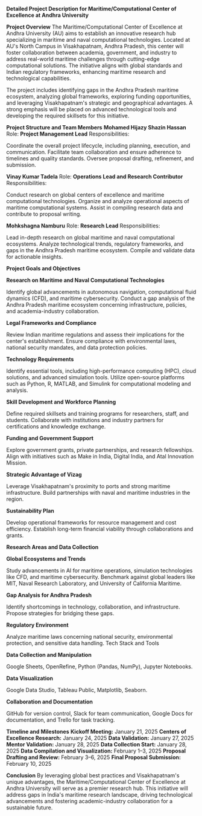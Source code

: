 **Detailed Project Description for Maritime/Computational Center of Excellence at Andhra University**

**Project Overview**
The Maritime/Computational Center of Excellence at Andhra University (AU) aims to establish an innovative research hub specializing in maritime and naval computational technologies. Located at AU's North Campus in Visakhapatnam, Andhra Pradesh, this center will foster collaboration between academia, government, and industry to address real-world maritime challenges through cutting-edge computational solutions. The initiative aligns with global standards and Indian regulatory frameworks, enhancing maritime research and technological capabilities.

The project includes identifying gaps in the Andhra Pradesh maritime ecosystem, analyzing global frameworks, exploring funding opportunities, and leveraging Visakhapatnam's strategic and geographical advantages. A strong emphasis will be placed on advanced technological tools and developing the required skillsets for this initiative.

**Project Structure and Team Members**
**Mohamed Hijazy Shazin Hassan**
Role: **Project Management Lead**
Responsibilities:

Coordinate the overall project lifecycle, including planning, execution, and communication.
Facilitate team collaboration and ensure adherence to timelines and quality standards.
Oversee proposal drafting, refinement, and submission.

**Vinay Kumar Tadela**
Role: **Operations Lead and Research Contributor**
Responsibilities:

Conduct research on global centers of excellence and maritime computational technologies.
Organize and analyze operational aspects of maritime computational systems.
Assist in compiling research data and contribute to proposal writing.

**Mohkshagna Namburu**
Role: **Research Lead**
Responsibilities:

Lead in-depth research on global maritime and naval computational ecosystems.
Analyze technological trends, regulatory frameworks, and gaps in the Andhra Pradesh maritime ecosystem.
Compile and validate data for actionable insights.

**Project Goals and Objectives**

**Research on Maritime and Naval Computational Technologies**

Identify global advancements in autonomous navigation, computational fluid dynamics (CFD), and maritime cybersecurity.
Conduct a gap analysis of the Andhra Pradesh maritime ecosystem concerning infrastructure, policies, and academia-industry collaboration.

**Legal Frameworks and Compliance**

Review Indian maritime regulations and assess their implications for the center's establishment.
Ensure compliance with environmental laws, national security mandates, and data protection policies.

**Technology Requirements**

Identify essential tools, including high-performance computing (HPC), cloud solutions, and advanced simulation tools.
Utilize open-source platforms such as Python, R, MATLAB, and Simulink for computational modeling and analysis.

**Skill Development and Workforce Planning**

Define required skillsets and training programs for researchers, staff, and students.
Collaborate with institutions and industry partners for certifications and knowledge exchange.

**Funding and Government Support**

Explore government grants, private partnerships, and research fellowships.
Align with initiatives such as Make in India, Digital India, and Atal Innovation Mission.

**Strategic Advantage of Vizag**

Leverage Visakhapatnam's proximity to ports and strong maritime infrastructure.
Build partnerships with naval and maritime industries in the region.

**Sustainability Plan**

Develop operational frameworks for resource management and cost efficiency.
Establish long-term financial viability through collaborations and grants.

**Research Areas and Data Collection**

**Global Ecosystems and Trends**

Study advancements in AI for maritime operations, simulation technologies like CFD, and maritime cybersecurity.
Benchmark against global leaders like MIT, Naval Research Laboratory, and University of California Maritime.

**Gap Analysis for Andhra Pradesh**

Identify shortcomings in technology, collaboration, and infrastructure.
Propose strategies for bridging these gaps.

**Regulatory Environment**

Analyze maritime laws concerning national security, environmental protection, and sensitive data handling.
Tech Stack and Tools

**Data Collection and Manipulation**

Google Sheets, OpenRefine, Python (Pandas, NumPy), Jupyter Notebooks.

**Data Visualization**

Google Data Studio, Tableau Public, Matplotlib, Seaborn.

**Collaboration and Documentation**

GitHub for version control, Slack for team communication, Google Docs for documentation, and Trello for task tracking.

**Timeline and Milestones**
**Kickoff Meeting:** January 21, 2025
**Centers of Excellence Research:** January 24, 2025
**Data Validation:** January 27, 2025
**Mentor Validation:** January 28, 2025
**Data Collection Start:** January 28, 2025
**Data Compilation and Visualization:** February 1–3, 2025
**Proposal Drafting and Review:** February 3–6, 2025
**Final Proposal Submission:** February 10, 2025

**Conclusion**
By leveraging global best practices and Visakhapatnam's unique advantages, the Maritime/Computational Center of Excellence at Andhra University will serve as a premier research hub. This initiative will address gaps in India's maritime research landscape, driving technological advancements and fostering academic-industry collaboration for a sustainable future.
